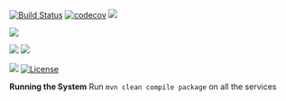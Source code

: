 [![Build Status](https://travis-ci.org/stackroute/ibm-wave5-wastage-reduction.svg?branch=master)](https://travis-ci.org/stackroute/ibm-wave5-wastage-reduction)
[![codecov](https://codecov.io/gh/stackroute/ibm-wave5-wastage-reduction/branch/master/graph/badge.svg)](https://codecov.io/gh/stackroute/ibm-wave5-wastage-reduction)
![](https://img.shields.io/codecov/c/github/stackroute/ibm-wave5-wastage-reduction/master.svg?style=flat)

![](https://img.shields.io/github/issues/stackroute/ibm-wave5-wastage-reduction.svg?style=popout)

![](https://img.shields.io/github/contributors/stackroute/ibm-wave5-wastage-reduction.svg?style=popout)
![](https://img.shields.io/github/last-commit/stackroute/ibm-wave5-wastage-reduction/master.svg?style=popout)

![](https://img.shields.io/github/repo-size/stackroute/ibm-wave5-wastage-reduction.svg?style=popout)
[![License](https://img.shields.io/badge/License-Apache%202.0-blue.svg)](https://opensource.org/licenses/Apache-2.0)

****Running the System****
Run ```mvn clean compile package``` on all the services
